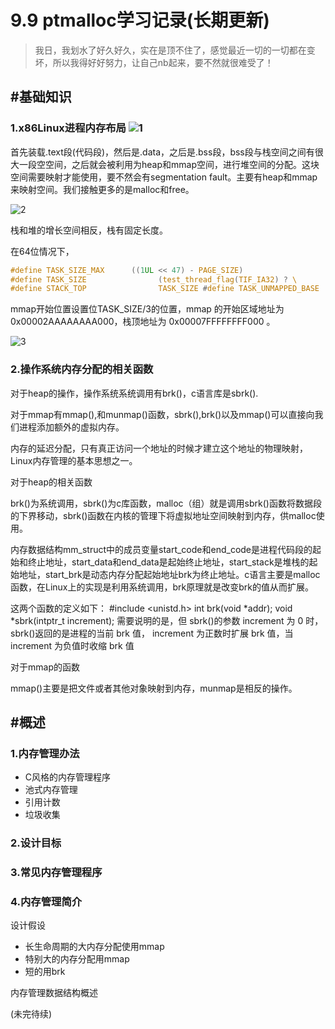# 9.9 ptmalloc学习记录(长期更新)

> 我日，我划水了好久好久，实在是顶不住了，感觉最近一切的一切都在变坏，所以我得好好努力，让自己nb起来，要不然就很难受了！

## #基础知识

### 1.x86Linux进程内存布局	![1](C:\Users\lenovo\Desktop\summer_hoilday2019\summer_hoilday2019\9.9\images\1.png)

首先装载.text段(代码段)，然后是.data，之后是.bss段，bss段与栈空间之间有很大一段空空间，之后就会被利用为heap和mmap空间，进行堆空间的分配。这块空间需要映射才能使用，要不然会有segmentation fault。主要有heap和mmap来映射空间。我们接触更多的是malloc和free。

![2](C:\Users\lenovo\Desktop\summer_hoilday2019\summer_hoilday2019\9.9\images\2.png)

栈和堆的增长空间相反，栈有固定长度。

在64位情况下，

```c
#define TASK_SIZE_MAX      ((1UL << 47) - PAGE_SIZE) 
#define TASK_SIZE                (test_thread_flag(TIF_IA32) ? \                                         IA32_PAGE_OFFSET : TASK_SIZE_MAX) 
#define STACK_TOP                TASK_SIZE #define TASK_UNMAPPED_BASE      (PAGE_ALIGN(TASK_SIZE / 3)) 
```

mmap开始位置设置位TASK_SIZE/3的位置，mmap 的开始区域地址为 0x00002AAAAAAAA000，栈顶地址为 0x00007FFFFFFFF000 。

![3](C:\Users\lenovo\Desktop\summer_hoilday2019\summer_hoilday2019\9.9\images\3.png)

### 2.操作系统内存分配的相关函数

对于heap的操作，操作系统系统调用有brk()，c语言库是sbrk().

对于mmap有mmap(),和munmap()函数，sbrk(),brk()以及mmap()可以直接向我们进程添加额外的虚拟内存。

内存的延迟分配，只有真正访问一个地址的时候才建立这个地址的物理映射，Linux内存管理的基本思想之一。

对于heap的相关函数

brk()为系统调用，sbrk()为c库函数，malloc（组）就是调用sbrk()函数将数据段的下界移动，sbrk()函数在内核的管理下将虚拟地址空间映射到内存，供malloc使用。

内存数据结构mm_struct中的成员变量start_code和end_code是进程代码段的起始和终止地址，start_data和end_data是起始终止地址，start_stack是堆栈的起始地址，start_brk是动态内存分配起始地址brk为终止地址。c语言主要是malloc函数，在Linux上的实现是利用系统调用，brk原理就是改变brk的值从而扩展。

这两个函数的定义如下：        #include <unistd.h>        int brk(void *addr);        void *sbrk(intptr_t increment);  需要说明的是，但 sbrk()的参数 increment 为 0 时，sbrk()返回的是进程的当前 brk 值， increment 为正数时扩展 brk 值，当 increment 为负值时收缩 brk 值

对于mmap的函数

mmap()主要是把文件或者其他对象映射到内存，munmap是相反的操作。

## #概述

### 1.内存管理办法

* C风格的内存管理程序
* 池式内存管理
* 引用计数
* 垃圾收集

### 2.设计目标

### 3.常见内存管理程序

### 4.内存管理简介

设计假设

* 长生命周期的大内存分配使用mmap
* 特别大的内存分配用mmap
* 短的用brk

内存管理数据结构概述

(未完待续)




